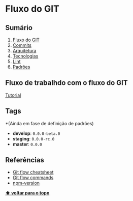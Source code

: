 # Fluxo do GIT

## Sumário

1. [Fluxo do GIT](./01-git-flow.md)
2. [Commits](./02-commits.md)
3. [Arquitetura](./03-architecture.md)
4. [Tecnologias](./04-technologies.md)
5. [Lint](./05-lint.md)
6. [Padrões](./06-patterns.md)

## Fluxo de trabalhdo com o fluxo do GIT

[Tutorial](https://www.atlassian.com/git/tutorials/comparing-workflows/gitflow-workflow)

## Tags

*(Ainda em fase de definição de padrões)

- **develop**: `0.0.0-beta.0`
- **staging**: `0.0.0-rc.0`
- **master**: `0.0.0`

## Referências

- [Git flow cheatsheet](http://danielkummer.github.io/git-flow-cheatsheet/)
- [Git flow commands](https://gist.github.com/JamesMGreene/cdd0ac49f90c987e45ac)
- [npm-version](https://docs.npmjs.com/cli/version)

**[⬆ voltar para o topo](#markdown-header-sumario)**
